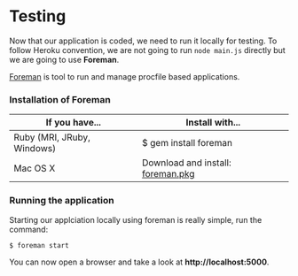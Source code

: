 # Testing

Now that our application is coded, we need to run it locally for testing. To follow Heroku convention, we are not going to run `node main.js` directly but we are going to use **Foreman**.

[Foreman](https://github.com/ddollar/foreman) is tool to run and manage procfile based applications.

### Installation of Foreman

| If you have... | Install with... |
| -- | -- |
| Ruby (MRI, JRuby, Windows) | $ gem install foreman |
| Mac OS X | Download and install: [foreman.pkg](http://assets.foreman.io/foreman/foreman.pkg) |

### Running the application

Starting our applciation locally using foreman is really simple, run the command:

```
$ foreman start
```

You can now open a browser and take a look at **http://localhost:5000**.
